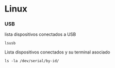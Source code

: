 # Linux

### USB

lista dispositivos conectados a USB  
```console 
lsusb
```
Lista dispositivos conectados y su terminal asociado  
```console
ls -la /dev/serial/by-id/ 
```
